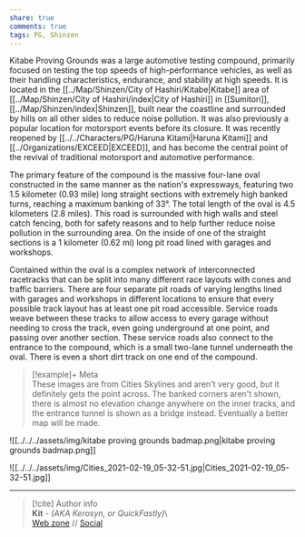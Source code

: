 ```yaml
---  
share: true  
comments: true  
tags: PG, Shinzen  
---  
```

Kitabe Proving Grounds was a large automotive testing compound, primarily focused on testing the top speeds of high-performance vehicles, as well as their handling characteristics, endurance, and stability at high speeds. It is located in the [[../Map/Shinzen/City of Hashiri/Kitabe|Kitabe]] area of [[../Map/Shinzen/City of Hashiri/index|City of Hashiri]] in [[Sumitori]], [[../Map/Shinzen/index|Shinzen]], built near the coastline and surrounded by hills on all other sides to reduce noise pollution. It was also previously a popular location for motorsport events before its closure. It was recently reopened by [[../../Characters/PG/Haruna Kitami|Haruna Kitami]] and [[../Organizations/EXCEED|EXCEED]], and has become the central point of the revival of traditional motorsport and automotive performance.  
  
The primary feature of the compound is the massive four-lane oval constructed in the same manner as the nation's expressways, featuring two 1.5 kilometer (0.93 mile) long straight sections with extremely high banked turns, reaching a maximum banking of 33°. The total length of the oval is 4.5 kilometers (2.8 miles). This road is surrounded with high walls and steel catch fencing, both for safety reasons and to help further reduce noise pollution in the surrounding area. On the inside of one of the straight sections is a 1 kilometer (0.62 mi) long pit road lined with garages and workshops.  
  
Contained within the oval is a complex network of interconnected racetracks that can be split into many different race layouts with cones and traffic barriers. There are four separate pit roads of varying lengths lined with garages and workshops in different locations to ensure that every possible track layout has at least one pit road accessible. Service roads weave between these tracks to allow access to every garage without needing to cross the track, even going underground at one point, and passing over another section. These service roads also connect to the entrance to the compound, which is a small two-lane tunnel underneath the oval. There is even a short dirt track on one end of the compound.  
  
> [!example]+ Meta  
> These images are from Cities Skylines and aren't very good, but it definitely gets the point across. The banked corners aren't shown, there is almost no elevation change anywhere on the inner tracks, and the entrance tunnel is shown as a bridge instead. Eventually a better map will be made.  
  
![[../../../assets/img/kitabe proving grounds badmap.png|kitabe proving grounds badmap.png]]  
  
![[../../../assets/img/Cities_2021-02-19_05-32-51.jpg|Cities_2021-02-19_05-32-51.jpg]]  
  
-----  
> [!cite] Author info  
> **Kit** - *(AKA Kerosyn, or QuickFastly)*\  
> [Web zone](https://kerosyn.link) // [Social](https://a.tripulse.link/@kit)